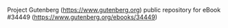Project Gutenberg (https://www.gutenberg.org) public repository for eBook #34449 (https://www.gutenberg.org/ebooks/34449)
